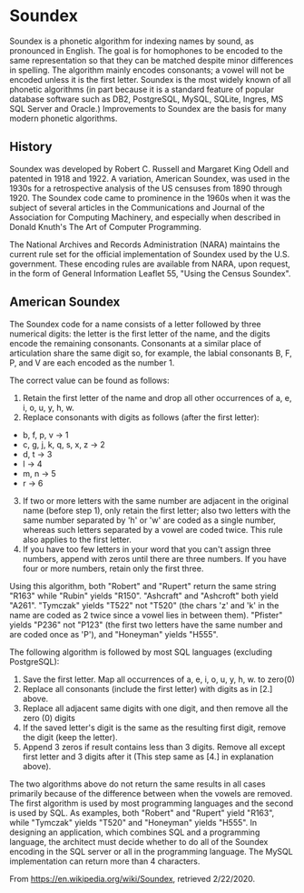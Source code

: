 # Soundex
Soundex is a phonetic algorithm for indexing names by sound, as pronounced in English. The goal is for homophones to be encoded to the same representation so that they can be matched despite minor differences in spelling. The algorithm mainly encodes consonants; a vowel will not be encoded unless it is the first letter. Soundex is the most widely known of all phonetic algorithms (in part because it is a standard feature of popular database software such as DB2, PostgreSQL, MySQL, SQLite, Ingres, MS SQL Server and Oracle.) Improvements to Soundex are the basis for many modern phonetic algorithms.

## History
Soundex was developed by Robert C. Russell and Margaret King Odell and patented in 1918 and 1922. A variation, American Soundex, was used in the 1930s for a retrospective analysis of the US censuses from 1890 through 1920. The Soundex code came to prominence in the 1960s when it was the subject of several articles in the Communications and Journal of the Association for Computing Machinery, and especially when described in Donald Knuth's The Art of Computer Programming.

The National Archives and Records Administration (NARA) maintains the current rule set for the official implementation of Soundex used by the U.S. government. These encoding rules are available from NARA, upon request, in the form of General Information Leaflet 55, "Using the Census Soundex".

## American Soundex
The Soundex code for a name consists of a letter followed by three numerical digits: the letter is the first letter of the name, and the digits encode the remaining consonants. Consonants at a similar place of articulation share the same digit so, for example, the labial consonants B, F, P, and V are each encoded as the number 1.

The correct value can be found as follows:

1. Retain the first letter of the name and drop all other occurrences of a, e, i, o, u, y, h, w.
2. Replace consonants with digits as follows (after the first letter):  
* b, f, p, v → 1  
* c, g, j, k, q, s, x, z → 2  
* d, t → 3  
* l → 4  
* m, n → 5  
* r → 6  

3. If two or more letters with the same number are adjacent in the original name (before step 1), only retain the first letter; also two letters with the same number separated by 'h' or 'w' are coded as a single number, whereas such letters separated by a vowel are coded twice. This rule also applies to the first letter.
4. If you have too few letters in your word that you can't assign three numbers, append with zeros until there are three numbers. If you have four or more numbers, retain only the first three.  

Using this algorithm, both "Robert" and "Rupert" return the same string "R163" while "Rubin" yields "R150". "Ashcraft" and "Ashcroft" both yield "A261". "Tymczak" yields "T522" not "T520" (the chars 'z' and 'k' in the name are coded as 2 twice since a vowel lies in between them). "Pfister" yields "P236" not "P123" (the first two letters have the same number and are coded once as 'P'), and "Honeyman" yields "H555".

The following algorithm is followed by most SQL languages (excluding PostgreSQL):

1. Save the first letter. Map all occurrences of a, e, i, o, u, y, h, w. to zero(0)
2. Replace all consonants (include the first letter) with digits as in [2.] above.
3. Replace all adjacent same digits with one digit, and then remove all the zero (0) digits
4. If the saved letter's digit is the same as the resulting first digit, remove the digit (keep the letter).
5. Append 3 zeros if result contains less than 3 digits. Remove all except first letter and 3 digits after it (This step same as [4.] in explanation above).

The two algorithms above do not return the same results in all cases primarily because of the difference between when the vowels are removed. The first algorithm is used by most programming languages and the second is used by SQL. As examples, both "Robert" and "Rupert" yield "R163", while "Tymczak" yields "T520" and "Honeyman" yields "H555". In designing an application, which combines SQL and a programming language, the architect must decide whether to do all of the Soundex encoding in the SQL server or all in the programming language. The MySQL implementation can return more than 4 characters.

From https://en.wikipedia.org/wiki/Soundex, retrieved 2/22/2020.
